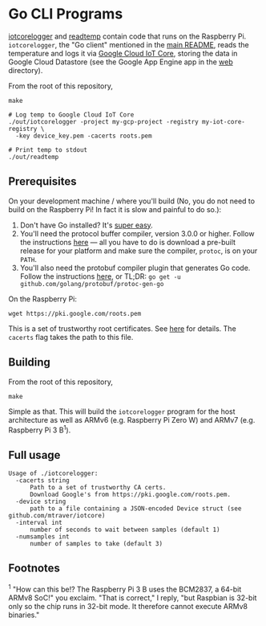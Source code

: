 # Go CLI Programs

[iotcorelogger](iotcorelogger) and [readtemp](readtemp) contain code that runs
on the Raspberry Pi. `iotcorelogger`, the "Go client" mentioned in the
[main README](../README.md), reads the temperature and logs it via
[Google Cloud IoT Core](https://cloud.google.com/iot-core/), storing the data
in Google Cloud Datastore (see the Google App Engine app in the [web](../web)
directory).

From the root of this repository,

    make

    # Log temp to Google Cloud IoT Core
    ./out/iotcorelogger -project my-gcp-project -registry my-iot-core-registry \
      -key device_key.pem -cacerts roots.pem

    # Print temp to stdout
    ./out/readtemp

## Prerequisites

On your development machine / where you'll build (No, you do not need to build
on the Raspberry Pi! In fact it is slow and painful to do so.):

  1. Don't have Go installed? It's [super easy](https://golang.org/doc/install).
  2. You'll need the protocol buffer compiler, version 3.0.0 or higher. Follow
  the instructions [here](https://github.com/google/protobuf) — all you have to
  do is download a pre-built release for your platform and make sure the compiler,
  `protoc`, is on your `PATH`.
  3. You'll also need the protobuf compiler plugin that generates Go code. Follow
  the instructions [here](https://github.com/golang/protobuf), or TL;DR:
  `go get -u github.com/golang/protobuf/protoc-gen-go`

On the Raspberry Pi:

    wget https://pki.google.com/roots.pem

This is a set of trustworthy root certificates. See [here](http://pki.google.com/faq.html)
for details. The `cacerts` flag takes the path to this file.

## Building

From the root of this repository,

    make

Simple as that. This will build the `iotcorelogger` program for the host
architecture as well as ARMv6 (e.g. Raspberry Pi Zero W) and ARMv7 (e.g.
Raspberry Pi 3 B<sup>1</sup>).

## Full usage

    Usage of ./iotcorelogger:
      -cacerts string
          Path to a set of trustworthy CA certs.
          Download Google's from https://pki.google.com/roots.pem.
      -device string
          path to a file containing a JSON-encoded Device struct (see github.com/mtraver/iotcore)
      -interval int
          number of seconds to wait between samples (default 1)
      -numsamples int
          number of samples to take (default 3)

## Footnotes
<sup>1</sup> "How can this be!? The Raspberry Pi 3 B uses the BCM2837, a 64-bit
ARMv8 SoC!" you exclaim. "That is correct," I reply, "but Raspbian is 32-bit
only so the chip runs in 32-bit mode. It therefore cannot execute ARMv8 binaries."
